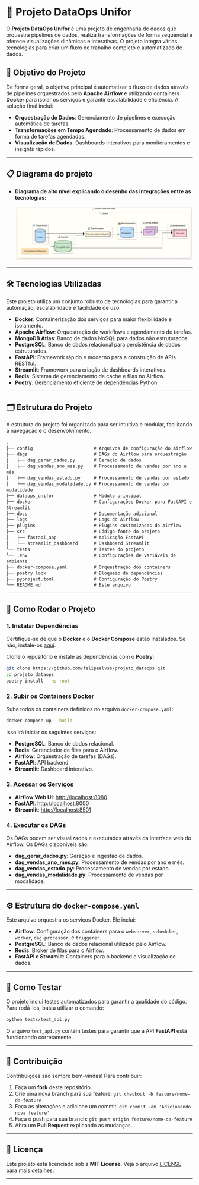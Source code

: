# 🚀 **Projeto DataOps Unifor**

O **Projeto DataOps Unifor** é uma projeto de engenharia de dados que orquestra pipelines de dados, realiza transformações de forma sequencial e oferece visualizações dinâmicas e interativas. O projeto integra várias tecnologias para criar um fluxo de trabalho completo e automatizado de dados.

## 🎯 **Objetivo do Projeto**

De forma geral, o objetivo principal é automatizar o fluxo de dados através de pipelines orquestrados pelo **Apache Airflow** e utilizando containers **Docker** para isolar os serviços e garantir escalabilidade e eficiência. A solução final inclui:

* **Orquestração de Dados**: Gerenciamento de pipelines e execução automática de tarefas.
* **Transformações em Tempo Agendado**: Processamento de dados em forma de tarefas agendadas.
* **Visualização de Dados**: Dashboards interativos para monitoramentos e insights rápidos.

---

## 📋 **Diagrama do projeto**

- **Diagrama de alto nível explicando o desenho das integrações entre as tecnologias:**

    <img src="docs/images/Diagrama02MermaidChart-2025-05-04.png" alt="Fluxo do projeto"/>

---

## 🛠 **Tecnologias Utilizadas**

Este projeto utiliza um conjunto robusto de tecnologias para garantir a automação, escalabilidade e facilidade de uso:

* **Docker**: Containerização dos serviços para maior flexibilidade e isolamento.
* **Apache Airflow**: Orquestração de workflows e agendamento de tarefas.
* **MongoDB Atlas**: Banco de dados NoSQL para dados não estruturados.
* **PostgreSQL**: Banco de dados relacional para persistência de dados estruturados.
* **FastAPI**: Framework rápido e moderno para a construção de APIs RESTful.
* **Streamlit**: Framework para criação de dashboards interativos.
* **Redis**: Sistema de gerenciamento de cache e filas no Airflow.
* **Poetry**: Gerenciamento eficiente de dependências Python.

---

## 🗂 **Estrutura do Projeto**

A estrutura do projeto foi organizada para ser intuitiva e modular, facilitando a navegação e o desenvolvimento.

```plaintext
.
├── config                       # Arquivos de configuração do Airflow
├── dags                         # DAGs do Airflow para orquestração
│   ├── dag_gerar_dados.py       # Geração de dados
│   ├── dag_vendas_ano_mes.py    # Processamento de vendas por ano e mês
│   ├── dag_vendas_estado.py     # Processamento de vendas por estado
│   └── dag_vendas_modalidade.py # Processamento de vendas por modalidade
├── dataops_unifor               # Módulo principal
├── docker                       # Configurações Docker para FastAPI e Streamlit
├── docs                         # Documentação adicional
├── logs                         # Logs do Airflow
├── plugins                      # Plugins customizados do Airflow
├── src                          # Código-fonte do projeto
│   ├── fastapi_app              # Aplicação FastAPI
│   └── streamlit_dashboard      # Dashboard Streamlit
└── tests                        # Testes do projeto
└── .env                         # Configurações de variáveis de ambiente
├── docker-compose.yaml          # Orquestração dos containers
├── poetry.lock                  # Bloqueio de dependências
├── pyproject.toml               # Configuração do Poetry
└── README.md                    # Este arquivo
```

---

## 📝 **Como Rodar o Projeto**

### 1. **Instalar Dependências**

Certifique-se de que o **Docker** e o **Docker Compose** estão instalados. Se não, instale-os [aqui](https://www.docker.com/get-started).

Clone o repositório e instale as dependências com o **Poetry**:

```bash
git clone https://github.com/felipealvss/projeto_dataops.git
cd projeto_dataops
poetry install --no-root
```

### 2. **Subir os Containers Docker**

Suba todos os containers definidos no arquivo `docker-compose.yaml`:

```bash
docker-compose up --build
```

Isso irá iniciar os seguintes serviços:

* **PostgreSQL**: Banco de dados relacional.
* **Redis**: Gerenciador de filas para o Airflow.
* **Airflow**: Orquestração de tarefas (DAGs).
* **FastAPI**: API backend.
* **Streamlit**: Dashboard interativo.

### 3. **Acessar os Serviços**

* **Airflow Web UI**: [http://localhost:8080](http://localhost:8080)
* **FastAPI**: [http://localhost:8000](http://localhost:8000)
* **Streamlit**: [http://localhost:8501](http://localhost:8501)

### 4. **Executar os DAGs**

Os DAGs podem ser visualizados e executados através da interface web do Airflow. Os DAGs disponíveis são:

* **dag\_gerar\_dados.py**: Geração e ingestão de dados.
* **dag\_vendas\_ano\_mes.py**: Processamento de vendas por ano e mês.
* **dag\_vendas\_estado.py**: Processamento de vendas por estado.
* **dag\_vendas\_modalidade.py**: Processamento de vendas por modalidade.

---

## ⚙ **Estrutura do `docker-compose.yaml`**

Este arquivo orquestra os serviços Docker. Ele inclui:

* **Airflow**: Configuração dos containers para o `webserver`, `scheduler`, `worker`, `dag-processor`, e `triggerer`.
* **PostgreSQL**: Banco de dados relacional utilizado pelo Airflow.
* **Redis**: Broker de filas para o Airflow.
* **FastAPI e Streamlit**: Containers para o backend e visualização de dados.

---

## 🧪 **Como Testar**

O projeto inclui testes automatizados para garantir a qualidade do código. Para rodá-los, basta utilizar o comando:

```bash
python tests/test_api.py
```

O arquivo `test_api.py` contém testes para garantir que a API **FastAPI** está funcionando corretamente.

---

## 🤝 **Contribuição**

Contribuições são sempre bem-vindas! Para contribuir:

1. Faça um **fork** deste repositório.
2. Crie uma nova branch para sua feature:
   `git checkout -b feature/nome-da-feature`
3. Faça as alterações e adicione um commit:
   `git commit -am 'Adicionando nova feature'`
4. Faça o push para sua branch:
   `git push origin feature/nome-da-feature`
5. Abra um **Pull Request** explicando as mudanças.

---

## 📄 **Licença**

Este projeto está licenciado sob a **MIT License**. Veja o arquivo [LICENSE](LICENSE) para mais detalhes.

---

